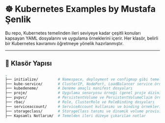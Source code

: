 # ☸️ Kubernetes Examples by Mustafa Şenlik

Bu repo, Kubernetes temelinden ileri seviyeye kadar çeşitli konuları kapsayan YAML dosyalarını ve uygulama örneklerini içerir. Her klasör, belirli bir Kubernetes kavramını öğretmeye yönelik hazırlanmıştır.

---

## 📂 Klasör Yapısı

```bash
.
├── initialize/         # Namespace, deployment ve configmap gibi temel nesneler
├── kube-service/       # ClusterIP, NodePort, LoadBalancer service örnekleri
├── kubedeneme/         # Deneme amaçlı manifest dosyaları
├── proje/              # Uygulama senaryosu örneği (genel proje dizini)
├── pvpvc/              # PersistentVolume ve PersistentVolumeClaim örnekleri
├── rbac/               # Role, ClusterRole ve RoleBinding dosyaları
├── serviceaccount/     # ServiceAccount kullanımı ve binding örnekleri
├── storageclass/       # StorageClass tanımı ve dinamik volume provisioning
├── Kapsamlı Notlarım/  # Temelden ileri düzeye çıkarılan notlar
